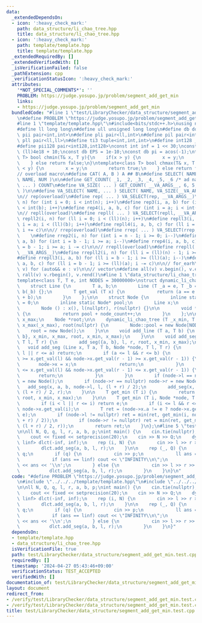 ```yaml
---
data:
  _extendedDependsOn:
  - icon: ':heavy_check_mark:'
    path: data_structure/li_chao_tree.hpp
    title: data_structure/li_chao_tree.hpp
  - icon: ':heavy_check_mark:'
    path: template/template.hpp
    title: template/template.hpp
  _extendedRequiredBy: []
  _extendedVerifiedWith: []
  _isVerificationFailed: false
  _pathExtension: cpp
  _verificationStatusIcon: ':heavy_check_mark:'
  attributes:
    '*NOT_SPECIAL_COMMENTS*': ''
    PROBLEM: https://judge.yosupo.jp/problem/segment_add_get_min
    links:
    - https://judge.yosupo.jp/problem/segment_add_get_min
  bundledCode: "#line 1 \"test/LibraryChecker/data_structure/segment_add_get_min.test.cpp\"\
    \n#define PROBLEM \"https://judge.yosupo.jp/problem/segment_add_get_min\"\n\n\
    #line 1 \"template/template.hpp\"\n#include<bits/stdc++.h>\nusing namespace std;\n\
    #define ll long long\n#define ull unsigned long long\n#define db double\n#define\
    \ pii pair<int,int>\n#define pli pair<ll,int>\n#define pil pair<int,ll>\n#define\
    \ pll pair<ll,ll>\n#define ti3 tuple<int,int,int>\n#define int128 __int128_t\n\
    #define pii128 pair<int128,int128>\nconst int inf = 1 << 30;\nconst ll linf =\
    \ (ll)4e18 + 10;\nconst db EPS = 1e-10;\nconst db pi = acos(-1);\ntemplate<class\
    \ T> bool chmin(T& x, T y){\n    if(x > y) {\n        x = y;\n        return true;\n\
    \    } else return false;\n}\ntemplate<class T> bool chmax(T& x, T y){\n    if(x\
    \ < y) {\n        x = y;\n        return true;\n    } else return false;\n}\n\n\
    // overload macro\n#define CAT( A, B ) A ## B\n#define SELECT( NAME, NUM ) CAT(\
    \ NAME, NUM )\n\n#define GET_COUNT( _1, _2, _3, _4, _5, _6 /* ad nauseam */, COUNT,\
    \ ... ) COUNT\n#define VA_SIZE( ... ) GET_COUNT( __VA_ARGS__, 6, 5, 4, 3, 2, 1\
    \ )\n\n#define VA_SELECT( NAME, ... ) SELECT( NAME, VA_SIZE(__VA_ARGS__) )(__VA_ARGS__)\n\
    \n// rep(overload)\n#define rep( ... ) VA_SELECT(rep, __VA_ARGS__)\n#define rep2(i,\
    \ n) for (int i = 0; i < int(n); i++)\n#define rep3(i, a, b) for (int i = a; i\
    \ < int(b); i++)\n#define rep4(i, a, b, c) for (int i = a; i < int(b); i += c)\n\
    \n// repll(overload)\n#define repll( ... ) VA_SELECT(repll, __VA_ARGS__)\n#define\
    \ repll2(i, n) for (ll i = 0; i < (ll)(n); i++)\n#define repll3(i, a, b) for (ll\
    \ i = a; i < (ll)(b); i++)\n#define repll4(i, a, b, c) for (ll i = a; i < (ll)(b);\
    \ i += c)\n\n// rrep(overload)\n#define rrep( ... ) VA_SELECT(rrep, __VA_ARGS__)\
    \    \n#define rrep2(i, n) for (int i = n - 1; i >= 0; i--)\n#define rrep3(i,\
    \ a, b) for (int i = b - 1; i >= a; i--)\n#define rrep4(i, a, b, c) for (int i\
    \ = b - 1; i >= a; i -= c)\n\n// rrepll(overload)\n#define rrepll( ... ) VA_SELECT(rrepll,\
    \ __VA_ARGS__)\n#define rrepll2(i, n) for (ll i = (ll)(n) - 1; i >= 0ll; i--)\n\
    #define rrepll3(i, a, b) for (ll i = b - 1; i >= (ll)(a); i--)\n#define rrepll4(i,\
    \ a, b, c) for (ll i = b - 1; i >= (ll)(a); i -= c)\n\n// for_earh\n#define fore(e,\
    \ v) for (auto&& e : v)\n\n// vector\n#define all(v) v.begin(), v.end()\n#define\
    \ rall(v) v.rbegin(), v.rend()\n#line 1 \"data_structure/li_chao_tree.hpp\"\n\
    template<class T, T e, int NODES = 30000000>\nstruct dynamic_li_chao_tree {\n\
    \    struct Line {\n        T a, b;\n        Line (T _a = e, T _b = e) : a(_a),\
    \ b(_b) {};\n        T get_val (T x) {\n            return (a == e ? e : a * x\
    \ + b);\n        }\n    };\n\n    struct Node {\n        inline static int node_count\
    \ = 0;\n        inline static Node* pool;\n        Line x;\n        Node *l, *r;\n\
    \        Node () : x(), l(nullptr), r(nullptr) {}\n\n        void *operator new(size_t)\
    \ {\n            return pool + node_count++;\n        }\n    };\n\n    T x_min,\
    \ x_max;\n    Node *root;\n\n    dynamic_li_chao_tree (T _x_min, T _x_max) : x_min(_x_min),\
    \ x_max(_x_max), root(nullptr) {\n        Node::pool = new Node[NODES];\n    \
    \    root = new Node();\n    }\n\n    void add_line (T a, T b) {\n        add_seg({a,\
    \ b}, x_min, x_max, root, x_min, x_max);\n    }\n\n    void add_seg (T a, T b,\
    \ T l, T r) {\n        add_seg({a, b}, l, r, root, x_min, x_max);\n    }\n\n \
    \   void add_seg (Line x, T a, T b, Node *node, T l, T r) {\n        if (b <=\
    \ l || r <= a) return;\n        if (a <= l && r <= b) {\n            if (node->x.get_val(l)\
    \ >= x.get_val(l) && node->x.get_val(r - 1) >= x.get_val(r - 1)) {\n         \
    \       node->x = x;\n                return;\n            }\n            if (node->x.get_val(l)\
    \ <= x.get_val(l) && node->x.get_val(r - 1) <= x.get_val(r - 1)) {\n         \
    \       return;\n            }\n        }\n        if (node->l == nullptr) node->l\
    \ = new Node();\n        if (node->r == nullptr) node->r = new Node();\n     \
    \   add_seg(x, a, b, node->l, l, (l + r) / 2);\n        add_seg(x, a, b, node->r,\
    \ (l + r) / 2, r);\n    }\n\n    T get_min (T i) {\n        return get_min(i,\
    \ root, x_min, x_max);\n    }\n\n    T get_min (T i, Node *node, T l, T r) {\n\
    \        if (i < l || r <= i) return e;\n        if (i <= l && r <= i + 1) return\
    \ node->x.get_val(i);\n        T ret = (node->x.a != e ? node->x.get_val(i) :\
    \ e);\n        if (node->l != nullptr) ret = min(ret, get_min(i, node->l, l, (l\
    \ + r) / 2));\n        if (node->r != nullptr) ret = min(ret, get_min(i, node->r,\
    \ (l + r) / 2, r));\n        return ret;\n    }\n};\n#line 5 \"test/LibraryChecker/data_structure/segment_add_get_min.test.cpp\"\
    \n\nll N, Q, q, l, r, a, b, p;\nint main() {\n    cin.tie(nullptr);\n    ios_base::sync_with_stdio(false);\n\
    \    cout << fixed << setprecision(20);\n    cin >> N >> Q;\n    dynamic_li_chao_tree<ll,\
    \ linf> dlct(-inf, inf);\n    rep (i, N) {\n        cin >> l >> r >> a >> b;\n\
    \        dlct.add_seg(a, b, l, r);\n    }\n\n    rep (_, Q) {\n        cin >>\
    \ q;\n        if (q) {\n            cin >> p;\n            ll ans = dlct.get_min(p);\n\
    \            if (ans == linf) cout << \"INFINITY\\n\";\n            else cout\
    \ << ans << '\\n';\n        } else {\n            cin >> l >> r >> a >> b;\n \
    \           dlct.add_seg(a, b, l, r);\n        }\n    }\n}\n"
  code: "#define PROBLEM \"https://judge.yosupo.jp/problem/segment_add_get_min\"\n\
    \n#include \"../../../template/template.hpp\"\n#include \"../../../data_structure/li_chao_tree.hpp\"\
    \n\nll N, Q, q, l, r, a, b, p;\nint main() {\n    cin.tie(nullptr);\n    ios_base::sync_with_stdio(false);\n\
    \    cout << fixed << setprecision(20);\n    cin >> N >> Q;\n    dynamic_li_chao_tree<ll,\
    \ linf> dlct(-inf, inf);\n    rep (i, N) {\n        cin >> l >> r >> a >> b;\n\
    \        dlct.add_seg(a, b, l, r);\n    }\n\n    rep (_, Q) {\n        cin >>\
    \ q;\n        if (q) {\n            cin >> p;\n            ll ans = dlct.get_min(p);\n\
    \            if (ans == linf) cout << \"INFINITY\\n\";\n            else cout\
    \ << ans << '\\n';\n        } else {\n            cin >> l >> r >> a >> b;\n \
    \           dlct.add_seg(a, b, l, r);\n        }\n    }\n}"
  dependsOn:
  - template/template.hpp
  - data_structure/li_chao_tree.hpp
  isVerificationFile: true
  path: test/LibraryChecker/data_structure/segment_add_get_min.test.cpp
  requiredBy: []
  timestamp: '2024-04-27 05:43:46+09:00'
  verificationStatus: TEST_ACCEPTED
  verifiedWith: []
documentation_of: test/LibraryChecker/data_structure/segment_add_get_min.test.cpp
layout: document
redirect_from:
- /verify/test/LibraryChecker/data_structure/segment_add_get_min.test.cpp
- /verify/test/LibraryChecker/data_structure/segment_add_get_min.test.cpp.html
title: test/LibraryChecker/data_structure/segment_add_get_min.test.cpp
---
```

